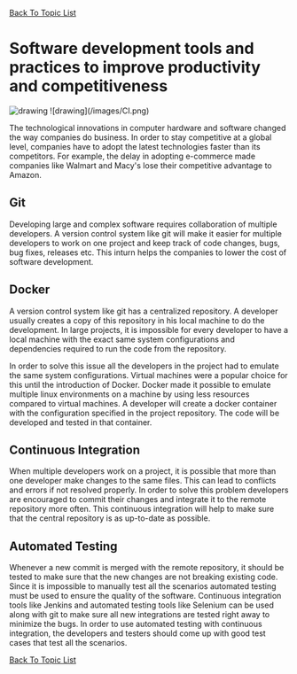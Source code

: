 [Back To Topic List](README.md)

# Software development tools and practices to improve productivity and competitiveness
<img src="../../images/CI.png" alt="drawing" width="200"/>
![drawing](/images/CI.png)

The technological innovations in computer hardware and software changed the way companies do business. In order  to stay competitive at a global level, companies have to adopt the latest technologies faster than its competitors. For example, the delay in adopting e-commerce made companies like Walmart and Macy's lose their competitive advantage to Amazon. 

## Git
Developing large and complex software requires collaboration of multiple developers. A version control system like git will make it easier for multiple developers to work on one project and keep track of code changes, bugs, bug fixes, releases etc. This inturn helps the companies to lower the cost of software development.

## Docker
A version control system like git has a centralized repository. A developer usually creates a copy of this repository in his local machine to do the development. In large projects, it is impossible for every developer to have a local machine with the exact same system configurations and dependencies required to run the code from the repository. 

In order to solve this issue all the developers in the project had to emulate the same system configurations. Virtual machines were a popular choice for this until the introduction of Docker. Docker made it possible to emulate multiple linux environments on a machine by using less resources compared to virtual machines. A developer will create a docker container with the configuration specified in the project repository. The code will be developed and tested in that container. 

## Continuous Integration
When multiple developers work on a project, it is possible that more than one developer make changes to the same files. This can lead to conflicts and errors if not resolved properly. In order to solve this problem developers are encouraged to commit their changes and integrate it to the remote repository more often. This continuous integration will help to make sure that the central repository is as up-to-date as possible. 

## Automated Testing
Whenever a new commit is merged with the remote repository, it should be tested to make sure that the new changes are not breaking existing code. Since it is impossible to manually test all the scenarios automated testing must be used to ensure the quality of the software. Continuous integration tools like Jenkins and automated testing tools like Selenium can be used along with git to make sure all new integrations are tested right away to minimize the bugs. In order to use automated testing with continuous integration, the developers and testers should come up with good test cases that test all the scenarios. 


[Back To Topic List](README.md)
